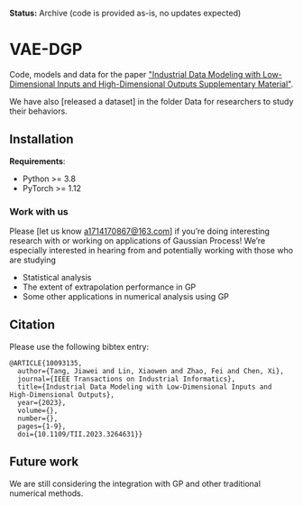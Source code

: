 **Status:** Archive (code is provided as-is, no updates expected)

# VAE-DGP

<div id="html-content"></div>

<script>
document.addEventListener("DOMContentLoaded", function() {
  var htmlContentDiv = document.getElementById("html-content");
  var iframe = document.createElement("iframe");
  iframe.setAttribute("src", "https://liange235.github.io/Intermediate-results/1D.html");
  iframe.setAttribute("frameborder", "0");
  iframe.setAttribute("width", "100%");
  iframe.setAttribute("height", "400px");
  htmlContentDiv.appendChild(iframe);
});
</script>

<!-- [![开始按钮](https://liange235.github.io/Intermediate-results/preview.jpg)](https://liange235.github.io/Intermediate-results/1D.html) -->

Code, models and data for the paper ["Industrial Data Modeling with Low-Dimensional Inputs and High-Dimensional Outputs
Supplementary Material"](https://ieeexplore.ieee.org/document/10093135).

We have also [released a dataset] in the folder Data for researchers to study their behaviors.

## Installation

**Requirements**:
- Python >= 3.8
- PyTorch >= 1.12

### Work with us

Please [let us know a1714170867@163.com] if you’re doing interesting research with or working on applications of Gaussian Process!  We’re especially interested in hearing from and potentially working with those who are studying
- Statistical analysis
- The extent of extrapolation performance in GP
- Some other applications in numerical analysis using GP

## Citation

Please use the following bibtex entry:
```
@ARTICLE{10093135,
  author={Tang, Jiawei and Lin, Xiaowen and Zhao, Fei and Chen, Xi},
  journal={IEEE Transactions on Industrial Informatics}, 
  title={Industrial Data Modeling with Low-Dimensional Inputs and High-Dimensional Outputs}, 
  year={2023},
  volume={},
  number={},
  pages={1-9},
  doi={10.1109/TII.2023.3264631}}
```

## Future work

We are still considering the integration with GP and other traditional numerical methods.
